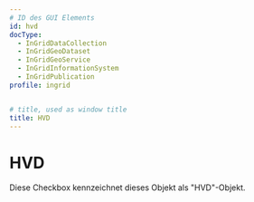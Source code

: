 ```yaml
---
# ID des GUI Elements
id: hvd
docType:
  - InGridDataCollection
  - InGridGeoDataset
  - InGridGeoService
  - InGridInformationSystem
  - InGridPublication
profile: ingrid


# title, used as window title
title: HVD
---
```


# HVD

Diese Checkbox kennzeichnet dieses Objekt als "HVD"-Objekt.

